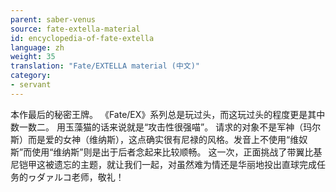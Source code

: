 ```yaml
---
parent: saber-venus
source: fate-extella-material
id: encyclopedia-of-fate-extella
language: zh
weight: 35
translation: "Fate/EXTELLA material (中文)"
category:
- servant
---
```


本作最后的秘密王牌。
《Fate/EX》系列总是玩过头，而这玩过头的程度更是其中数一数二。
用玉藻猫的话来说就是“攻击性很强喵”。
请求的对象不是军神（玛尔斯）而是爱的女神（维纳斯），这点确实很有尼禄的风格。发音上不使用“维奴斯”而使用“维纳斯”则是出于后者念起来比较顺畅。
这一次，正面挑战了带翼比基尼铠甲这被遗忘的主题，就让我们一起，对虽然难为情还是华丽地投出直球完成任务的ヮダァルコ老师，敬礼！
